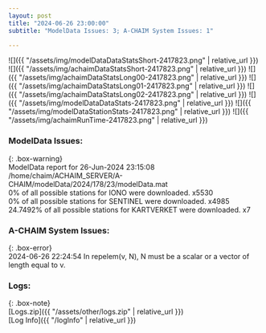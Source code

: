 ```yaml
---
layout: post
title: "2024-06-26 23:00:00"
subtitle: "ModelData Issues: 3; A-CHAIM System Issues: 1"

---
```


![]({{ "/assets/img/modelDataDataStatsShort-2417823.png" | relative_url }})
![]({{ "/assets/img/achaimDataStatsShort-2417823.png" | relative_url }})
![]({{ "/assets/img/achaimDataStatsLong00-2417823.png" | relative_url }})
![]({{ "/assets/img/achaimDataStatsLong01-2417823.png" | relative_url }})
![]({{ "/assets/img/achaimDataStatsLong02-2417823.png" | relative_url }})
![]({{ "/assets/img/modelDataDataStats-2417823.png" | relative_url }})
![]({{ "/assets/img/modelDataStationStats-2417823.png" | relative_url }})
![]({{ "/assets/img/achaimRunTime-2417823.png" | relative_url }})


### ModelData Issues:  
  
{: .box-warning}  
 ModelData report for 26-Jun-2024 23:15:08   
 /home/chaim/ACHAIM_SERVER/A-CHAIM/modelData/2024/178/23/modelData.mat   
 0% of all possible stations for IONO were downloaded. x5530   
 0% of all possible stations for SENTINEL were downloaded. x4985   
 24.7492% of all possible stations for KARTVERKET were downloaded. x7   
  
### A-CHAIM System Issues:  
  
{: .box-error}  
2024-06-26 22:24:54 In repelem(v, N), N must be a scalar or a vector of length equal to v.  

### Logs:  
  
{: .box-note}  
[Logs.zip]({{ "/assets/other/logs.zip" | relative_url }})  
[Log Info]({{ "/logInfo" | relative_url }})  

